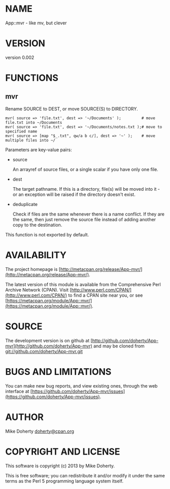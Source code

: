 # NAME

App::mvr - like mv, but clever

# VERSION

version 0.002

# FUNCTIONS

## mvr

Rename SOURCE to DEST, or move SOURCE(S) to DIRECTORY.

    mvr( source => 'file.txt', dest => '~/Documents' );         # move file.txt into ~/Documents
    mvr( source => 'file.txt', dest => '~/Documents/notes.txt );# move to specified name
    mvr( source => [map "$_.txt", qw/a b c/], dest => '~' );    # move multiple files into ~/

Parameters are key-value pairs:

- source

    An arrayref of source files, or a single scalar if you have only one file.

- dest

    The target pathname. If this is a directory, file(s) will be moved into it - or
    an exception will be raised if the directory doesn't exist.

- deduplicate

    Check if files are the same whenever there is a name conflict. If they are the
    same, then just remove the source file instead of adding another copy to the
    destination.

This function is not exported by default.

# AVAILABILITY

The project homepage is [http://metacpan.org/release/App-mvr/](http://metacpan.org/release/App-mvr/).

The latest version of this module is available from the Comprehensive Perl
Archive Network (CPAN). Visit [http://www.perl.com/CPAN/](http://www.perl.com/CPAN/) to find a CPAN
site near you, or see [https://metacpan.org/module/App::mvr/](https://metacpan.org/module/App::mvr/).

# SOURCE

The development version is on github at [http://github.com/doherty/App-mvr](http://github.com/doherty/App-mvr)
and may be cloned from [git://github.com/doherty/App-mvr.git](git://github.com/doherty/App-mvr.git)

# BUGS AND LIMITATIONS

You can make new bug reports, and view existing ones, through the
web interface at [https://github.com/doherty/App-mvr/issues](https://github.com/doherty/App-mvr/issues).

# AUTHOR

Mike Doherty <doherty@cpan.org>

# COPYRIGHT AND LICENSE

This software is copyright (c) 2013 by Mike Doherty.

This is free software; you can redistribute it and/or modify it under
the same terms as the Perl 5 programming language system itself.
